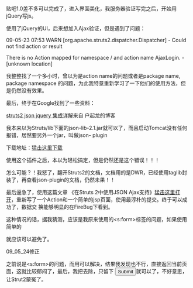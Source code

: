 

贴吧1.0差不多可以完成了，进入界面美化，我服务器验证写完之后，开始用jQuery写js。

使用了jQuery的UI，后来想加入Ajax验证，但是遇到了问题：

09-05-23 07:53 WARN [org.apache.struts2.dispatcher.Dispatcher] - Could not
find action or result

There is no Action mapped for namespace / and action name AjaxLogin. -
[unknown location]

我整整找了一个多小时，曾以为是action name的问题或者是package name, package namespace
的问题，为此我特意重新学习了一下他们的使用方法，但是仍然没有效果。

最后，终于在Google找到了一些资料：

[struts2 json jquery 集成详解](http://huqilong.blog.51cto.com/53638/136802)来自
户起龙的博客

我本来以为Struts/lib下面的json-lib-2.1.jar就可以了，而且启动Tomcat没有任何报错，居然要另外一个jar，叫做json-
plugin

下载地址：[猛击这里下载](http://code.google.com/p/jsonplugin/downloads/list)

使用这个插件之后，本以为轻松搞定，但是仍然还是这个错误！！！

怎么可能？！我怒了，翻开Struts2的文档，文档用的是DWR，已经使用taglib封装了，再查看json-plugin的文档，仍然未果！！

最后逼急了，使用这篇文章 《在Struts 2中使用JSON Ajax支持》[猛击这里打开](http://webservices.ctocio.com.cn/tips/424/7670924.shtml)，重新写了一个Action和一个简单的jsp页面，使用最淳朴的<submit>提交。终于可以成功了，数据交
换能够明显的在FireBug下看到。

这种情况的话，据我猜测，应该是我原来使用的<s:form>标签的问题，如果使用简单的<form>就应该可以避免了。

09_05_24修正

之前说是<s:form>的问题，而用<form>可以解决，结果我发现<form>也不行，直接返回当前页面，这就比较郁闷了，最后，我把<form>去除，只留下
<input type="submit">就可以了，不好意思，让Strut2蒙冤了。


